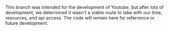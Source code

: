 This branch was intended for the development of Youtube, but after lots of development, we determined it wasn't a viable route to take with our time, resources, and api access. The code will remain here for referrence or future development.